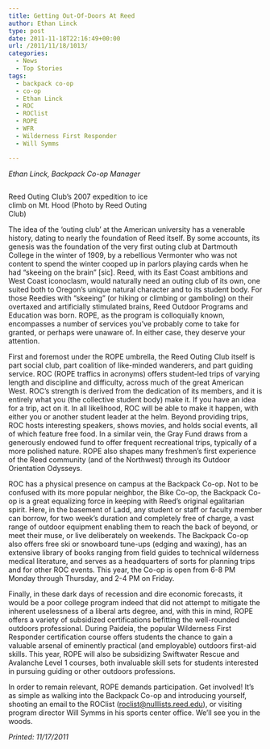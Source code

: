 ```yaml
---
title: Getting Out-Of-Doors At Reed
author: Ethan Linck
type: post
date: 2011-11-18T22:16:49+00:00
url: /2011/11/18/1013/
categories:
  - News
  - Top Stories
tags:
  - backpack co-op
  - co-op
  - Ethan Linck
  - ROC
  - ROClist
  - ROPE
  - WFR
  - Wilderness First Responder
  - Will Symms

---
```

_Ethan Linck, Backpack Co-op Manager_

<div id="attachment_1014" style="width: 310px" class="wp-caption aligncenter">
  <a href="https://i2.wp.com/www.reedquest.org/wp-content/uploads/2011/11/R.O.C.1.jpg"><img class="size-medium wp-image-1014" title="R.O.C." src="https://i1.wp.com/www.reedquest.org/wp-content/uploads/2011/11/R.O.C.1-300x225.jpg?resize=300%2C225" alt="" data-recalc-dims="1" /></a>
  
  <p class="wp-caption-text">
    Reed Outing Club’s 2007 expedition to ice climb on Mt. Hood (Photo by Reed Outing Club)
  </p>
</div>

The idea of the ‘outing club’ at the American university has a venerable history, dating to nearly the foundation of Reed itself. By some accounts, its genesis was the foundation of the very first outing club at Dartmouth College in the winter of 1909, by a rebellious Vermonter who was not content to spend the winter cooped up in parlors playing cards when he had “skeeing on the brain” [sic]. Reed, with its East Coast ambitions and West Coast iconoclasm, would naturally need an outing club of its own, one suited both to Oregon’s unique natural character and to its student body. For those Reedies with “skeeing” (or hiking or climbing or gamboling) on their overtaxed and artificially stimulated brains, Reed Outdoor Programs and Education was born. ROPE, as the program is colloquially known, encompasses a number of services you’ve probably come to take for granted, or perhaps were unaware of. In either case, they deserve your attention.

First and foremost under the ROPE umbrella, the Reed Outing Club itself is part social club, part coalition of like-minded wanderers, and part guiding service. ROC (ROPE traffics in acronyms) offers student-led trips of varying length and discipline and difficulty, across much of the great American West. ROC’s strength is derived from the dedication of its members, and it is entirely what you (the collective student body) make it. If you have an idea for a trip, act on it. In all likelihood, ROC will be able to make it happen, with either you or another student leader at the helm. Beyond providing trips, ROC hosts interesting speakers, shows movies, and holds social events, all of which feature free food. In a similar vein, the Gray Fund draws from a generously endowed fund to offer frequent recreational trips, typically of a more polished nature. ROPE also shapes many freshmen’s first experience of the Reed community (and of the Northwest) through its Outdoor Orientation Odysseys.

ROC has a physical presence on campus at the Backpack Co-op. Not to be confused with its more popular neighbor, the Bike Co-op, the Backpack Co-op is a great equalizing force in keeping with Reed’s original egalitarian spirit. Here, in the basement of Ladd, any student or staff or faculty member can borrow, for two week’s duration and completely free of charge, a vast range of outdoor equipment enabling them to reach the back of beyond, or meet their muse, or live deliberately on weekends. The Backpack Co-op also offers free ski or snowboard tune-ups (edging and waxing), has an extensive library of books ranging from field guides to technical wilderness medical literature, and serves as a headquarters of sorts for planning trips and for other ROC events. This year, the Co-op is open from 6-8 PM Monday through Thursday, and 2-4 PM on Friday.

Finally, in these dark days of recession and dire economic forecasts, it would be a poor college program indeed that did not attempt to mitigate the inherent uselessness of a liberal arts degree, and, with this in mind, ROPE offers a variety of subsidized certifications befitting the well-rounded outdoors professional. During Paideia, the popular Wilderness First Responder certification course offers students the chance to gain a valuable arsenal of eminently practical (and employable) outdoors first-aid skills. This year, ROPE will also be subsidizing Swiftwater Rescue and Avalanche Level 1 courses, both invaluable skill sets for students interested in pursuing guiding or other outdoors professions.

In order to remain relevant, ROPE demands participation. Get involved! It’s as simple as walking into the Backpack Co-op and introducing yourself, shooting an email to the ROClist ([&#x72;&#x6f;&#x63;&#x6c;&#x69;&#x73;&#x74;&#x40;<span class="oe_displaynone">null</span>&#x6c;&#x69;&#x73;&#x74;&#x73;&#x2e;&#x72;&#x65;&#x65;&#x64;&#x2e;&#x65;&#x64;&#x75;][1]), or visiting program director Will Symms in his sports center office. We’ll see you in the woods.

_Printed: 11/17/2011_

 [1]: mailto:&#x72;&#x6f;&#x63;&#x6c;&#x69;&#x73;&#x74;&#x40;&#x6c;&#x69;&#x73;&#x74;&#x73;&#x2e;&#x72;&#x65;&#x65;&#x64;&#x2e;&#x65;&#x64;&#x75;